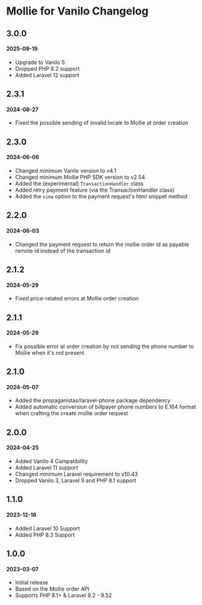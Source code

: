 # Mollie for Vanilo Changelog

## 3.0.0
#### 2025-09-19

- Upgrade to Vanilo 5
- Dropped PHP 8.2 support
- Added Laravel 12 support

## 2.3.1
#### 2024-08-27

- Fixed the possible sending of invalid locale to Mollie at order creation

## 2.3.0
#### 2024-06-06

- Changed minimum Vanilo version to v4.1
- Changed minimum Mollie PHP SDK version to v2.54
- Added the (experimental) `TransactionHandler` class
- Added retry payment feature (via the TransactionHandler class)
- Added the `view` option to the payment request's html snippet method

## 2.2.0
#### 2024-06-03

- Changed the payment request to return the mollie order id as payable remote id instead of the transaction id

## 2.1.2
#### 2024-05-29

- Fixed price-related errors at Mollie order creation

## 2.1.1
#### 2024-05-29

- Fix possible error at order creation by not sending the phone number to Mollie when it's not present

## 2.1.0
#### 2024-05-07

- Added the propaganistas/laravel-phone package dependency
- Added automatic conversion of billpayer phone numbers to E.164 format when crafting the create mollie order request

## 2.0.0
#### 2024-04-25

- Added Vanilo 4 Compatibility
- Added Laravel 11 support
- Changed minimum Laravel requirement to v10.43
- Dropped Vanilo 3, Laravel 9 and PHP 8.1 support

## 1.1.0
#### 2023-12-18

- Added Laravel 10 Support
- Added PHP 8.3 Support

## 1.0.0
#### 2023-03-07

- Initial release
- Based on the Mollie order API
- Supports PHP 8.1+ & Laravel 9.2 - 9.52
